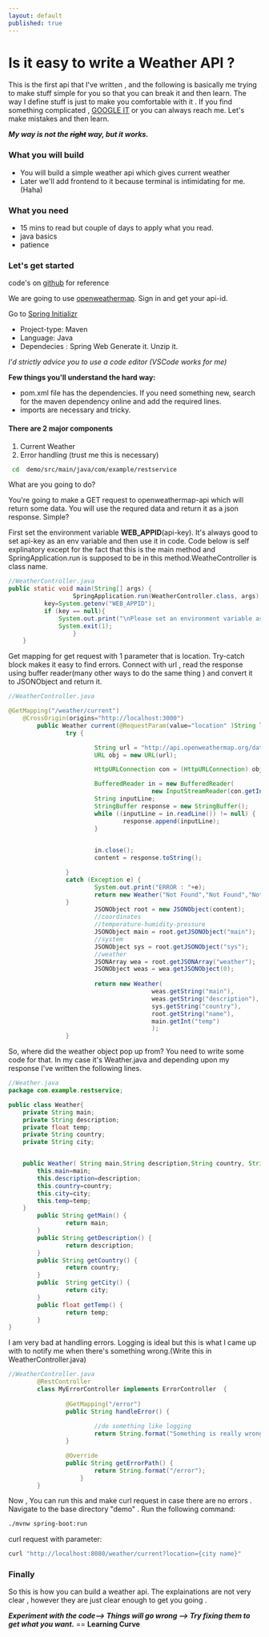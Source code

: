 ```yaml
---
layout: default
published: true
---
```




# Is it easy to write a Weather API ?
This is the first api that I've written , and the following is basically me trying to make stuff simple for you so that you can break it and then learn.
The way I define stuff is just to make you comfortable with it . If you find something complicated , [GOOGLE IT](www.google.com) or you can always reach me.
Let's make mistakes and then learn.

***My way is not the ~~right~~ way, but it works.***

### What you will build
-  You will build a simple weather api which gives current  weather 
-  Later we'll add frontend to it because terminal is intimidating for me. (Haha)

### What you need
- 15 mins to read but couple of days to apply what you read.
- java basics 
- patience 

### Let's get started

code's on [github](https://github.com/gade-raghav/Info-Weather) for reference

We are going to use [openweathermap](https://home.openweathermap.org/). Sign in and get your api-id.

Go to [Spring Initializr](https://start.spring.io/)
- Project-type: Maven
- Language: Java
- Dependecies : Spring Web
Generate it. Unzip it. 

*I'd strictly advice you to use a code editor (VSCode works for me)*

**Few things you'll understand the hard way:**
- pom.xml file has the dependencies. If you need something new, search for the maven dependency online and add the required lines. 
- imports are necessary and tricky.

#### There are 2 major components
1. Current Weather
2. Error handling  (trust me this is necessary)

```bash
 cd  demo/src/main/java/com/example/restservice  
```
What are you going to do?

You're going to make a GET request to openweathermap-api which will return some data. You will use the requred data and return it as a json response. Simple?

First set the environment variable **WEB_APPID**(api-key). It's always good to set api-key as an env variable and then use it in code. Code below is self explinatory except for the fact that this is the main method and SpringApplication.run is supposed to be in this method.WeatheController is class name.

```java
//WeatherController.java
public static void main(String[] args) {
                  SpringApplication.run(WeatherController.class, args);
		  key=System.getenv("WEB_APPID");
		  if (key == null){
			  System.out.print("\nPlease set an environment variable as instructed in the README.md file\n");
			  System.exit(1);
                  }
	}
```

Get mapping for get request with 1 parameter that is location. Try-catch block makes it easy to find errors. Connect with url ,  read the response using buffer reader(many other ways to do the same thing ) and convert it to JSONObject and return it.
```java
//WeatherController.java

@GetMapping("/weather/current")
	@CrossOrigin(origins="http://localhost:3000")
        public Weather current(@RequestParam(value="location" )String location) {
                try {

                        String url = "http://api.openweathermap.org/data/2.5/weather?q="+location+"&appid="+key; 
                        URL obj = new URL(url);

                        HttpURLConnection con = (HttpURLConnection) obj.openConnection();

                        BufferedReader in = new BufferedReader(
                                        new InputStreamReader(con.getInputStream()));
                        String inputLine;
                        StringBuffer response = new StringBuffer();
                        while ((inputLine = in.readLine()) != null) {
                                response.append(inputLine);
                        }
                        

                        in.close();
                        content = response.toString();

                } 
                catch (Exception e) {
                        System.out.print("ERROR : "+e);
                        return new Weather("Not Found","Not Found","Not Found","Not Found",0);
                }
                        JSONObject root = new JSONObject(content);
                        //coordinates
                        //temperature-humidity-pressure
                        JSONObject main = root.getJSONObject("main");
                        //system
                        JSONObject sys = root.getJSONObject("sys");
                        //weather
                        JSONArray wea = root.getJSONArray("weather");
                        JSONObject weas = wea.getJSONObject(0);
                        
                        return new Weather(
                                        weas.getString("main"),
                                        weas.getString("description"),
                                        sys.getString("country"),
                                        root.getString("name"),
                                        main.getInt("temp")
                                        );
                }
```

So, where did the weather object pop up from? You need to write some code for that. In my case it's Weather.java and depending upon my response I've written the following lines.
```java
//Weather.java
package com.example.restservice;

public class Weather{
	private String main;
	private String description;
	private float temp;
	private String country;
	private String city;


	public Weather( String main,String description,String country, String city,float temp){
		this.main=main;
		this.description=description;
		this.country=country;
		this.city=city;
		this.temp=temp;
	}
		public String getMain() {
				return main;
		}
		public String getDescription() {
				return description;
		}
		public String getCountry() {
                return country;
        }
        public  String getCity() {
                return city;
        }
		public float getTemp() {
				return temp;
		}
}
```

I am very bad at handling errors. Logging is ideal but this is what I came up with to notify me when there's something wrong.(Write this in WeatherController.java)

```java
//WeatherController.java
        @RestController
        class MyErrorController implements ErrorController  {
    
                @GetMapping("/error")
                public String handleError() {
        
                        //do something like logging
                        return String.format("Something is really wrong because all t @RestControllerhe known error related issues have been resolved.In case you see this output please raise an issue in github with all the details.\n Thank you \n-RaghavGade");
                }

                @Override
                public String getErrorPath() {
                        return String.format("/error");
                    }
        }
```
Now , You can run this and make curl request in case there are no errors . Navigate to the base directory "demo" . Run the following command:
```bash
./mvnw spring-boot:run
```
curl request with parameter:
```bash
curl "http://localhost:8080/weather/current?location={city name}"
```

### Finally 
So this is how you can build a weather api. The explainations are not very clear , however they are just clear enough to get you going .

***Experiment with the code--> Things will go wrong --> Try fixing them to get what you want.*** == **Learning Curve**


